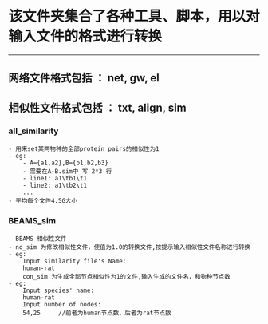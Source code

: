 # 该文件夹集合了各种工具、脚本，用以对输入文件的格式进行转换
***
## 网络文件格式包括    ： net, gw,  el

## 相似性文件格式包括  ： txt, align,  sim


### all_similarity<br>
    - 用来set某两物种的全部protein pairs的相似性为1
    - eg: 
        - A={a1,a2},B={b1,b2,b3}
        - 需要在A-B.sim中 写 2*3 行
        - line1: a1\tb1\t1
        - line2: a1\tb2\t1
        ...
    - 平均每个文件4.5G大小

### BEAMS_sim<br>
    - BEAMS 相似性文件
    - no_sim 为修改相似性文件，使值为1.0的转换文件,按提示输入相似性文件名称进行转换
    - eg:
        Input similarity file's Name:
        human-rat
        con_sim 为生成全部节点相似性为1的文件,输入生成的文件名，和物种节点数
    - eg:
        Input species' name:
        human-rat
        Input number of nodes:
        54,25     //前者为human节点数，后者为rat节点数



